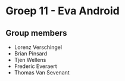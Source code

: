 # Groep 11 - Eva Android #

## Group members ##

- Lorenz Verschingel
- Brian Pinsard
- Tjen Wellens
- Frederic Everaert
- Thomas Van Sevenant
